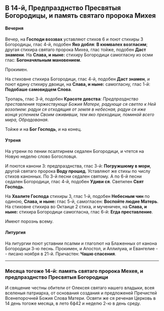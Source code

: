 
## В 14-й, Предпразднство Пресвятыя Богородицы, и память святаго пророка Михея

#### Вечерня

Вечер, на **Господи воззвах** уставляют стихов 6 и поют стихиры 3 Богородицы, 
глас 4-й, подобен **Яко добля**: **В кюмвалех возгласим**; другая стихира 
святаго пророка Михеа, глас тойже, подобен **Даст знамени**. На 
**Слава, и ныне:** стихиру Богородици самогласну из осми глас: 
**Богоначяльным мановением**.

Прокимен.

На стиховне стихира Богородици, глас 4-й, подобен **Даст знамен**, и поют 
едину стихиру двоици, на **Слава, и ныне:** самогласну, глас 1-й: 
**Подобаше самовидцем Слова**.

Тропарь, глас 3-й, подобен **Красоте девства**: *Предпразднство преставления 
торжествующе Божия Матере, радующе ся светло к Ней возопием: радуи ся 
отходящия от земля в небесная, радуи ся иже конця успением Своим 
ожививши, тем яко преходиши, поминай всего мира, Обрадованая*.

Тойже и на **Бог Господь**, и на конец.  

#### Утреня

На утрени по пении псалтирнем седален Богородици, и чтется на Новую неделю 
слово Богословця.

И поются канони 3: предпразднства, глас 3-й: **Погружшюму в мори**, другой 
святаго пророка **Воду прошед**. Уставляют же стихы по числу стихов канонных. 
По 3-й песни седален святому. А по 6-й песни седален Богородици, глас 4-й, 
подобен **Удиви ся**. Светилен **Свят Господь**.

На **Хвалите Господа** стихиры 3, глас 1-й, подобен **Небесным чин** по одиною, 
**Слава, и ныне:** глас 5-й, самогласен: **Воспойте людие Матерь**. 
На стиховне стихира во Октаице 2 стиха, и мученичен, на **Слава, и ныне:** 
стихира Богородици самогласна, глас 6-й: **Егда преставление**.

Имеют порознь всему.

#### Литургия

На литургии поют уставнии псалми и глаголют на Блаженных от канона Богородици 
3-ю песнь. Прокимен, и Апостол, и Аллилуиа, и Евангелие -- писано ноября 
в 21-й. 
Причастен: **Чашю спасения**. 

---

### Месяца тогоже 14-й: память святаго пророка Мехея, и предпразднство Пресвятыя Богородици

И священие честны обители от Олексея святаго нашего владыки, всея вселеныя 
патриарха, от основания создания и предложеней Пречистей Всенепорочней Божия 
Слова Матери. Освяти же ся реченая Церковь в 14 день тогоже месяца, в лето 
6ф42 и неделю 2-ю в день среду.
